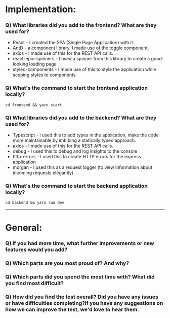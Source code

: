 # Implementation:

### Q) What libraries did you add to the frontend? What are they used for?

* React - I created the SPA (Single Page Application) with it.
* AntD - a component library. I made use of the toggle component.
* axios - I made use of this for the REST API calls.
* react-epic-spinners - I used a spinner from this library to create a good-looking loading page
* styled-components - I made use of this to style the application while scoping styles to components

### Q) What's the command to start the frontend application locally?

`cd frontend && yarn start`

### Q) What libraries did you add to the backend? What are they used for?

* Typescript - I used this to add types in the application, make the code more maintainable by imbibing a statically
  typed approach.
* axios - I made use of this for the REST API calls.
* debug - I used this to debug and log insights to the console
* http-errors - I used this to create HTTP errors for the express application
* morgan - I used this as a request logger (to view information about incoming requests elegantly)

### Q) What's the command to start the backend application locally?

`cd backend && yarn run dev`

---

# General:

### Q) If you had more time, what further improvements or new features would you add?

### Q) Which parts are you most proud of? And why?

### Q) Which parts did you spend the most time with? What did you find most difficult?

### Q) How did you find the test overall? Did you have any issues or have difficulties completing?If you have any suggestions on how we can improve the test, we'd love to hear them.
